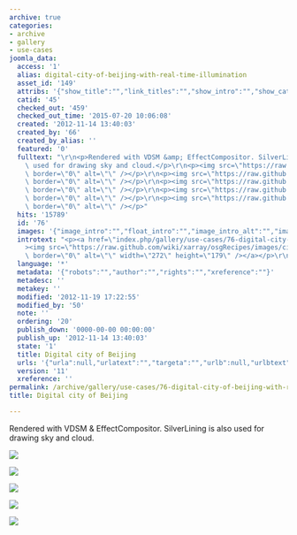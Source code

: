 ```yaml
---
archive: true
categories:
- archive
- gallery
- use-cases
joomla_data:
  access: '1'
  alias: digital-city-of-beijing-with-real-time-illumination
  asset_id: '149'
  attribs: '{"show_title":"","link_titles":"","show_intro":"","show_category":"","link_category":"","show_parent_category":"","link_parent_category":"","show_author":"","link_author":"","show_create_date":"","show_modify_date":"","show_publish_date":"","show_item_navigation":"","show_icons":"","show_print_icon":"","show_email_icon":"","show_vote":"","show_hits":"","show_noauth":"","urls_position":"","alternative_readmore":"","article_layout":"","show_publishing_options":"","show_article_options":"","show_urls_images_backend":"","show_urls_images_frontend":""}'
  catid: '45'
  checked_out: '459'
  checked_out_time: '2015-07-20 10:06:08'
  created: '2012-11-14 13:40:03'
  created_by: '66'
  created_by_alias: ''
  featured: '0'
  fulltext: "\r\n<p>Rendered with VDSM &amp; EffectCompositor. SilverLining is also\
    \ used for drawing sky and cloud.</p>\r\n<p><img src=\"https://raw.github.com/wiki/xarray/osgRecipes/images/cityeffect2.jpg\"\
    \ border=\"0\" alt=\"\" /></p>\r\n<p><img src=\"https://raw.github.com/wiki/xarray/osgRecipes/images/cityeffect3.jpg\"\
    \ border=\"0\" alt=\"\" /></p>\r\n<p><img src=\"https://raw.github.com/wiki/xarray/osgRecipes/images/cityeffect4.jpg\"\
    \ border=\"0\" alt=\"\" /></p>\r\n<p><img src=\"https://raw.github.com/wiki/xarray/osgRecipes/images/cityeffect5.jpg\"\
    \ border=\"0\" alt=\"\" /></p>\r\n<p><img src=\"https://raw.github.com/wiki/xarray/osgRecipes/images/cityeffect6.jpg\"\
    \ border=\"0\" alt=\"\" /></p>"
  hits: '15789'
  id: '76'
  images: '{"image_intro":"","float_intro":"","image_intro_alt":"","image_intro_caption":"","image_fulltext":"","float_fulltext":"","image_fulltext_alt":"","image_fulltext_caption":""}'
  introtext: "<p><a href=\"index.php/gallery/use-cases/76-digital-city-of-beijing-with-real-time-illumination\"\
    ><img src=\"https://raw.github.com/wiki/xarray/osgRecipes/images/cityeffect1.jpg\"\
    \ border=\"0\" alt=\"\" width=\"272\" height=\"179\" /></a></p>\r\n"
  language: '*'
  metadata: '{"robots":"","author":"","rights":"","xreference":""}'
  metadesc: ''
  metakey: ''
  modified: '2012-11-19 17:22:55'
  modified_by: '50'
  note: ''
  ordering: '20'
  publish_down: '0000-00-00 00:00:00'
  publish_up: '2012-11-14 13:40:03'
  state: '1'
  title: Digital city of Beijing
  urls: '{"urla":null,"urlatext":"","targeta":"","urlb":null,"urlbtext":"","targetb":"","urlc":null,"urlctext":"","targetc":""}'
  version: '11'
  xreference: ''
permalink: /archive/gallery/use-cases/76-digital-city-of-beijing-with-real-time-illumination:output_ext
title: Digital city of Beijing

---
```

Rendered with VDSM & EffectCompositor. SilverLining is also used for drawing sky and cloud.


![](https://raw.github.com/wiki/xarray/osgRecipes/images/cityeffect2.jpg)


![](https://raw.github.com/wiki/xarray/osgRecipes/images/cityeffect3.jpg)


![](https://raw.github.com/wiki/xarray/osgRecipes/images/cityeffect4.jpg)


![](https://raw.github.com/wiki/xarray/osgRecipes/images/cityeffect5.jpg)


![](https://raw.github.com/wiki/xarray/osgRecipes/images/cityeffect6.jpg)


